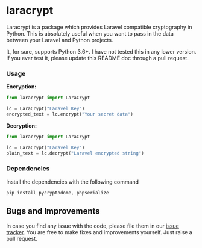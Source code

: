 # laracrypt

Laracrypt is a package which provides Laravel compatible cryptography in Python. This is absolutely useful when you want to pass in the data between your Laravel and Python projects.

It, for sure, supports Python 3.6+. I have not tested this in any lower version. If you ever test it, please update this README doc through a pull request.

### Usage

**Encryption:**
```python
from laracrypt import LaraCrypt

lc = LaraCrypt("Laravel Key")
encrypted_text = lc.encrypt("Your secret data")

```

**Decryption:**
```python
from laracrypt import LaraCrypt

lc = LaraCrypt("Laravel Key")
plain_text = lc.decrypt("Laravel encrypted string")

```

### Dependencies

Install the dependencies with the following command
```commandline
pip install pycryptodome, phpserialize
```


## Bugs and Improvements
In case you find any issue with the code, please file them in our [issue tracker](https://github.com/kodephreak/laracrypt/issues). You are free to make fixes and improvements yourself. Just raise a pull request. 

